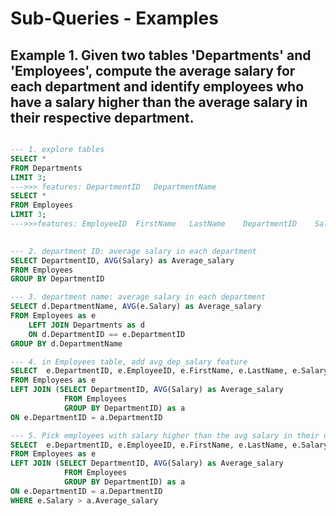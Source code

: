 # Sub-Queries - Examples

## Example 1. Given two tables 'Departments' and 'Employees', compute the average salary for each department and identify employees who have a salary higher than the average salary in their respective department.

```SQL

--- 1. explore tables
SELECT *
FROM Departments
LIMIT 3;
--->>> features: DepartmentID	DepartmentName
SELECT *
FROM Employees
LIMIT 3;
--->>>features: EmployeeID	FirstName	LastName	DepartmentID	Salary	HireDate
 

--- 2. department ID: average salary in each department
SELECT DepartmentID, AVG(Salary) as Average_salary
FROM Employees
GROUP BY DepartmentID 

--- 3. department name: average salary in each department
SELECT d.DepartmentName, AVG(e.Salary) as Average_salary
FROM Employees as e
    LEFT JOIN Departments as d 
    ON d.DepartmentID == e.DepartmentID
GROUP BY d.DepartmentName 

--- 4. in Employees table, add avg_dep_salary feature
SELECT  e.DepartmentID, e.EmployeeID, e.FirstName, e.LastName, e.Salary, a.Average_salary
FROM Employees as e
LEFT JOIN (SELECT DepartmentID, AVG(Salary) as Average_salary
            FROM Employees
            GROUP BY DepartmentID) as a
ON e.DepartmentID = a.DepartmentID

--- 5. Pick employees with salary higher than the avg salary in their department (add where clause)
SELECT  e.DepartmentID, e.EmployeeID, e.FirstName, e.LastName, e.Salary, a.Average_salary
FROM Employees as e
LEFT JOIN (SELECT DepartmentID, AVG(Salary) as Average_salary
            FROM Employees
            GROUP BY DepartmentID) as a
ON e.DepartmentID = a.DepartmentID
WHERE e.Salary > a.Average_salary
```
